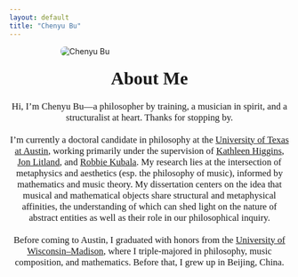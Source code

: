 ```yaml
---
layout: default
title: "Chenyu Bu"
---
```


<img src="{{ site.baseurl }}/assets/img/profile.jpg" alt="Chenyu Bu" style="max-width: 320px; border-radius: 8px; display: block; margin: auto;">

<h1 style="text-align: center; font-size: 2.3em; font-family: 'Augustine', serif; font-weight: 700; margin-top: 0.7em;">
  About Me
</h1>


<div style="text-align: center; font-family: 'cochin', serif; font-size: 1.2em; max-width: 700px; margin: 0 auto;">
  Hi, I’m Chenyu Bu—a philosopher by training, a musician in spirit, and a structuralist at heart. Thanks for stopping by.
  <br><br>
  I’m currently a doctoral candidate in philosophy at the <a href="https://www.utexas.edu/" target="_blank">University of Texas at Austin</a>, working primarily under the supervision of 
  <a href="https://liberalarts.utexas.edu/philosophy/faculty/kmh" target="_blank">Kathleen Higgins</a>, 
  <a href="https://jonlitland.net/" target="_blank">Jon Litland</a>, and 
  <a href="https://robertkubala.com/" target="_blank">Robbie Kubala</a>. My research lies at the intersection of metaphysics and aesthetics (esp. the philosophy of music), informed by mathematics and music theory. My dissertation centers on the idea that musical and mathematical objects share structural and metaphysical affinities, the understanding of which can shed light on the nature of abstract entities as well as their role in our philosophical inquiry.
  <br><br>
  Before coming to Austin, I graduated with honors from the <a href="https://www.wisc.edu/" target="_blank">University of Wisconsin–Madison</a>, where I triple-majored in philosophy, music composition, and mathematics. Before that, I grew up in Beijing, China.
</div>
